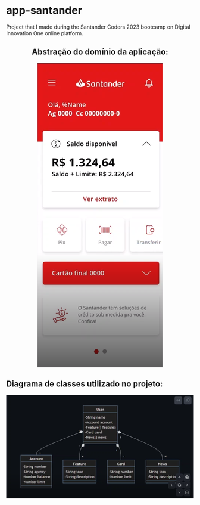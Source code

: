 # app-santander
Project that I made during the Santander Coders 2023 bootcamp on  Digital Innovation One online platform.


<h2 align="center">Abstração do domínio da aplicação:</h2>
<p align="center">
  <img src="./assets/img/app_background.png">
</p>

## Diagrama de classes utilizado no projeto:

![class_diagram.png](assets/img/class_diagram.png)
